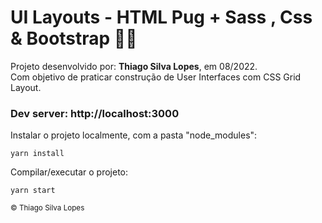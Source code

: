 <!---->
<div align="center">
<!-- <img src="./docs/app.jpg" align="center"> -->
</div>

# UI Layouts - HTML Pug + Sass , Css & Bootstrap 🐶📐

<p>Projeto desenvolvido por: <strong>Thiago Silva Lopes</strong>, em 08/2022.<br/>
Com objetivo de praticar construção de User Interfaces com CSS Grid Layout.</p>

### Dev server: http://localhost:3000

<p> Instalar o projeto localmente, com a pasta "node_modules": </p>

```
yarn install
```

<p> Compilar/executar o projeto: </p>

```
yarn start
```

<small>© Thiago Silva Lopes </small>
